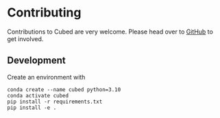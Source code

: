# Contributing

Contributions to Cubed are very welcome. Please head over to [GitHub](https://github.com/tomwhite/cubed) to get involved.

## Development

Create an environment with

```shell
conda create --name cubed python=3.10
conda activate cubed
pip install -r requirements.txt
pip install -e .
```

